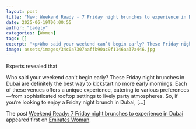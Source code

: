 ```yaml
---
layout: post
title: "New: Weekend Ready - 7 Friday night brunches to experience in Dubai"
date: 2025-06-19T06:00:55
author: "badely"
categories: [Women]
tags: []
excerpt: "<p>Who said your weekend can’t begin early? These Friday night brunches in Dubai are definitely the best way to kickstart no more early mornings. Each"
image: assets/images/34c0a7307aaffb90ac9f1146aa37a446.jpg
---
```


Experts revealed that <p>Who said your weekend can’t begin early? These Friday night brunches in Dubai are definitely the best way to kickstart no more early mornings. Each of these venues offers a unique experience, catering to various preferences—from sophisticated rooftop settings to lively party atmospheres. So, if you&#8217;re looking to enjoy a Friday night brunch in Dubai, [&#8230;]</p>
<p>The post <a href="https://emirateswoman.com/weekend-ready-7-friday-night-brunches-to-experience-in-dubai/" rel="nofollow">Weekend Ready: 7 Friday night brunches to experience in Dubai</a> appeared first on <a href="https://emirateswoman.com" rel="nofollow">Emirates Woman</a>.</p>


